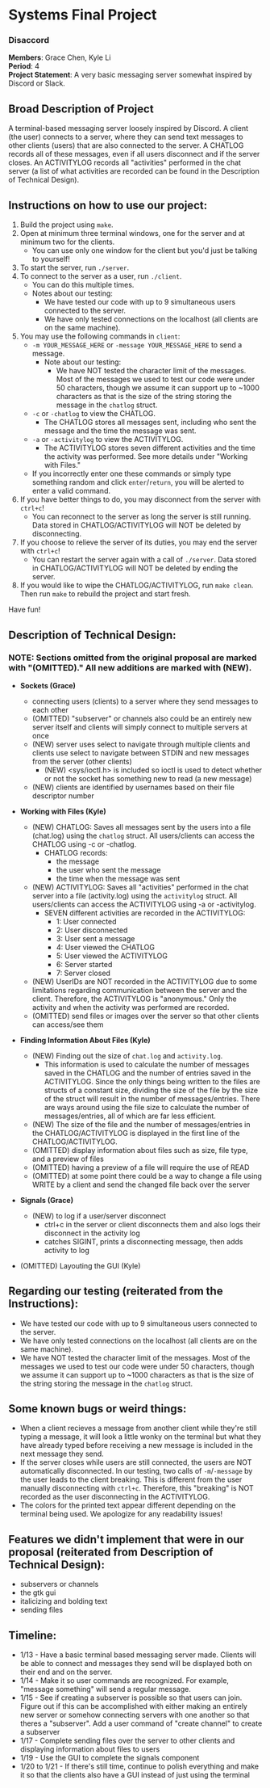 # Systems Final Project
### Disaccord
**Members**: Grace Chen, Kyle Li <br>
**Period**: 4 <br>
**Project Statement**: A very basic messaging server somewhat inspired by Discord or Slack. <br>

## Broad Description of Project
A terminal-based messaging server loosely inspired by Discord. A client (the user) connects to a server, where they can send text messages to other clients (users) that are also connected to the server. A CHATLOG records all of these messages, even if all users disconnect and if the server closes. An ACTIVITYLOG records all "activities" performed in the chat server (a list of what activities are recorded can be found in the Description of Technical Design).

## Instructions on how to use our project:
1. Build the project using `make`.
2. Open at minimum three terminal windows, one for the server and at minimum two for the clients.
   * You can use only one window for the client but you'd just be talking to yourself!
3. To start the server, run `./server`.
4. To connect to the server as a user, run `./client`.
   * You can do this multiple times.
   * Notes about our testing:
     * We have tested our code with up to 9 simultaneous users connected to the server.
     * We have only tested connections on the localhost (all clients are on the same machine).
5. You may use the following commands in `client`:
    * `-m YOUR_MESSAGE_HERE` or `-message YOUR_MESSAGE_HERE` to send a message.
      * Note about our testing:
        * We have NOT tested the character limit of the messages. Most of the messages we used to test our code were under 50 characters, though we assume it can support up to ~1000 characters as that is the size of the string storing the message in the `chatlog` struct.
    * `-c` or `-chatlog` to view the CHATLOG.
      * The CHATLOG stores all messages sent, including who sent the message and the time the message was sent.
    * `-a` or `-activitylog` to view the ACTIVITYLOG.
      * The ACTIVITYLOG stores seven different activities and the time the activity was performed. See more details under "Working with Files."
    * If you incorrectly enter one these commands or simply type something random and click `enter`/`return`, you will be alerted to enter a valid command.
6. If you have better things to do, you may disconnect from the server with `ctrl+c`!
    * You can reconnect to the server as long the server is still running. Data stored in CHATLOG/ACTIVITYLOG will NOT be deleted by disconnecting.
7. If you choose to relieve the server of its duties, you may end the server with `ctrl+c`!
    * You can restart the server again with a call of `./server`. Data stored in CHATLOG/ACTIVITYLOG will NOT be deleted by ending the server.
8. If you would like to wipe the CHATLOG/ACTIVITYLOG, run `make clean`. Then run `make` to rebuild the project and start fresh.

Have fun!


## Description of Technical Design:
### NOTE: Sections omitted from the original proposal are marked with "(OMITTED)." All new additions are marked with (NEW).
* **Sockets (Grace)**
  * connecting users (clients) to a server where they send messages to each other
  * (OMITTED) "subserver" or channels also could be an entirely new server itself and clients will simply connect to multiple servers at once
  * (NEW) server uses select to navigate through multiple clients and clients use select to navigate between STDIN and new messages from the server (other clients)
       * (NEW) <sys/ioctl.h> is included so ioctl is used to detect whether or not the socket has something new to read (a new message)
  * (NEW) clients are identified by usernames based on their file descriptor number

* **Working with Files (Kyle)**
  * (NEW) CHATLOG: Saves all messages sent by the users into a file (chat.log) using the `chatlog` struct. All users/clients can access the CHATLOG using -c or -chatlog.
    * CHATLOG records:
      * the message
      * the user who sent the message
      * the time when the message was sent
  * (NEW) ACTIVITYLOG: Saves all "activities" performed in the chat server into a file (activity.log) using the `activitylog` struct. All users/clients can access the ACTIVITYLOG using -a or -activitylog.
    * SEVEN different activities are recorded in the ACTIVITYLOG:
      * 1: User connected
      * 2: User disconnected
      * 3: User sent a message
      * 4: User viewed the CHATLOG
      * 5: User viewed the ACTIVITYLOG
      * 6: Server started
      * 7: Server closed
  * (NEW) UserIDs are NOT recorded in the ACTIVITYLOG due to some limitations regarding communication between the server and the client. Therefore, the ACTIVITYLOG is "anonymous." Only the activity and when the activity was performed are recorded.
  * (OMITTED) send files or images over the server so that other clients can access/see them

* **Finding Information About Files (Kyle)**
  * (NEW) Finding out the size of `chat.log` and `activity.log`. 
    * This information is used to calculate the number of messages saved in the CHATLOG and the number of entries saved in the ACTIVITYLOG. Since the only things being written to the files are structs of a constant size, dividing the size of the file by the size of the struct will result in the number of messages/entries. There are ways around using the file size to calculate the number of messages/entries, all of which are far less efficient.
  * (NEW) The size of the file and the number of messages/entries in the CHATLOG/ACTIVITYLOG is displayed in the first line of the CHATLOG/ACTIVITYLOG.
  * (OMITTED) display information about files such as size, file type, and a preview of files
  * (OMITTED) having a preview of a file will require the use of READ
  * (OMITTED) at some point there could be a way to change a file using WRITE by a client and send the changed file back over the server
  
* **Signals (Grace)**
  * (NEW) to log if a user/server disconnect
    * ctrl+c in the server or client disconnects them and also logs their disconnect in the activity log
    * catches SIGINT, prints a disconnecting message, then adds activity to log

* (OMITTED) Layouting the GUI (Kyle)

## Regarding our testing (reiterated from the Instructions):
* We have tested our code with up to 9 simultaneous users connected to the server.
* We have only tested connections on the localhost (all clients are on the same machine).
* We have NOT tested the character limit of the messages. Most of the messages we used to test our code were under 50 characters, though we assume it can support up to ~1000 characters as that is the size of the string storing the message in the `chatlog` struct.


## Some known bugs or weird things:
* When a client recieves a message from another client while they're still typing a message, it will look a little wonky on the terminal but what they have already typed before receiving a new message is included in the next message they send.
* If the server closes while users are still connected, the users are NOT automatically disconnected. In our testing, two calls of `-m`/`-message` by the user leads to the client breaking. This is different from the user manually disconnecting with `ctrl+c`. Therefore, this "breaking" is NOT recorded as the user disconnecting in the ACTIVITYLOG.
* The colors for the printed text appear different depending on the terminal being used. We apologize for any readability issues!


## Features we didn't implement that were in our proposal (reiterated from Description of Technical Design):
* subservers or channels
* the gtk gui 
* italicizing and bolding text
* sending files 


## Timeline:
* 1/13 - Have a basic terminal based messaging server made. Clients will be able to connect and messages they send will be displayed both on their end and on the server.
* 1/14 - Make it so user commands are recognized. For example, "message something" will send a regular message. 
* 1/15 - See if creating a subserver is possible so that users can join. Figure out if this can be accomplished with either making an entirely new server or somehow connecting servers with one another so that theres a "subserver". Add a user command of "create channel" to create a subserver
* 1/17 - Complete sending files over the server to other clients and displaying information about files to users
* 1/19 - Use the GUI to complete the signals component
* 1/20 to 1/21 - If there's still time, continue to polish everything and make it so that the clients also have a GUI instead of just using the terminal 

